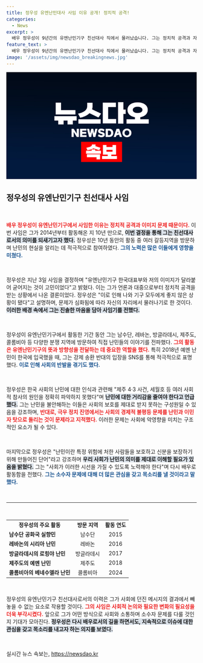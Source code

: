 ```yaml
---
title: 정우성 유엔난민대사 사임 이유 공개! 정치적 공격!
categories:
  - News
excerpt: >
  배우 정우성이 9년간의 유엔난민기구 친선대사 직에서 물러났습니다. 그는 정치적 공격과 자신의 이미지 문제로 사임 결정을 내렸으며, 난민 문제에 대한 깊은 고민을 전했습니다. 다시 배우로 돌아가는 그가 전하고자 하는 메시지는 무엇일까요?
feature_text: >
  배우 정우성이 9년간의 유엔난민기구 친선대사 직에서 물러났습니다. 그는 정치적 공격과 자신의 이미지 문제로 사임 결정을 내렸으며, 난민 문제에 대한 깊은 고민을 전했습니다. 다시 배우로 돌아가는 그가 전하고자 하는 메시지는 무엇일까요?
image: '/assets/img/newsdao_breakingnews.jpg'
---
```


<p><img src="/assets/img/newsdao_breakingnews.jpg" alt="firstkoreanews 속보" /></p>

<h2 data-ke-size="size26">정우성의 유엔난민기구 친선대사 사임</h2>

<p data-ke-size="size16">&nbsp;</p>

<p><b><span style="color: #ee2323;">배우 정우성이 유엔난민기구에서 사임한 이유는 정치적 공격과 이미지 문제 때문이다.</span></b> 이번 사임은 그가 2014년부터 활동해온 지 10년 만으로, <b><span style="background-color: #21538527;">이번 결정을 통해 그는 친선대사로서의 의미를 되새기고자 했다.</span></b> 정우성은 10년 동안의 활동 중 여러 갈등지역을 방문하며 난민의 현실을 알리는 데 적극적으로 참여하였다. <b><span style="color: #1a5490;">그의 노력은 많은 이들에게 영향을 미쳤다.</span></b></p>

<p data-ke-size="size16">&nbsp;</p>

<p>정우성은 지난 3일 사임을 결정하며 "유엔난민기구 한국대표부와 저의 이미지가 달라붙어 굳어지는 것이 고민이었다"고 밝혔다. 이는 그가 언론과 대중으로부터 정치적 공격을 받는 상황에서 나온 결론이었다. 정우성은 "이로 인해 나와 기구 모두에게 좋지 않은 상황이 됐다"고 설명하며, 문제가 심화됨에 따라 자신의 자리에서 물러나기로 한 것이다. <b><span style="background-color: #21538527;">이러한 배경 속에서 그는 진솔한 마음을 담아 사임기를 전했다.</span></b></p>

<p data-ke-size="size16">&nbsp;</p>

<p>정우성이 유엔난민기구에서 활동한 기간 동안 그는 남수단, 레바논, 방글라데시, 제주도, 콜롬비아 등 다양한 분쟁 지역에 방문하여 직접 난민들의 이야기를 전파했다. <b><span style="color: #ee2323;">그의 활동은 유엔난민기구의 뜻과 방향성을 전달하는 데 중요한 역할을 했다.</span></b> 특히 2018년 예멘 난민이 한국에 입국했을 때, 그는 강제 송환 반대의 입장을 SNS를 통해 적극적으로 표명했다. <b><span style="color: #1a5490;">이로 인해 사회의 반발을 겪기도 했다.</span></b></p>

<p data-ke-size="size16">&nbsp;</p>

<p>정우성은 한국 사회의 난민에 대한 인식과 관련해 "제주 4·3 사건, 세월호 등 여러 사회적 참사의 원인을 정확히 파악하지 못했다"며 <b><span style="background-color: #21538527;">난민에 대한 거리감을 줄여야 한다고 언급했다.</span></b> 그는 난민을 불안해하는 이들은 사회의 보호를 제대로 받지 못하는 구성원일 수 있음을 강조하며, <b><span style="color: #ee2323;">반대로, 극우 정치 진영에서는 사회의 경제적 불평등 문제를 난민과 이민자 탓으로 돌리는 것이 문제라고 지적했다.</span></b> 이러한 문제는 사회에 악영향을 미치는 구조적인 요소가 될 수 있다.</p>

<p data-ke-size="size16">&nbsp;</p>

<p>마지막으로 정우성은 "난민이란 특정 위험에 처한 사람들을 보호하고 신분을 보장하기 위해 만들어진 단어"라고 강조하며 <b><span style="background-color: #21538527;">우리 사회가 난민의 의미를 제대로 이해할 필요가 있음을 밝혔다.</span></b> 그는 "사회가 이러한 시선을 가질 수 있도록 노력해야 한다"며 다시 배우로 활동함을 전했다. <b><span style="color: #1a5490;">그는 소수자 문제에 대해 더 많은 관심을 갖고 목소리를 낼 것이라고 말했다.</span></b></p>

<p data-ke-size="size16">&nbsp;</p>

<hr />

<p data-ke-size="size16">&nbsp;</p>

<table style="width: 100%;">
    <tr>
        <td style="text-align: center; height: 17px;"><b>정우성의 주요 활동</b></td>
        <td style="text-align: center; height: 17px;"><b>방문 지역</b></td>
        <td style="text-align: center; height: 17px;"><b>활동 연도</b></td>
    </tr>
    <tr>
        <td><b>남수단 공화국 실향민</b></td>
        <td style="text-align: center;">남수단</td>
        <td style="text-align: center;">2015</td>
    </tr>
    <tr>
        <td><b>레바논의 시리아 난민</b></td>
        <td style="text-align: center;">레바논</td>
        <td style="text-align: center;">2016</td>
    </tr>
    <tr>
        <td><b>방글라데시의 로힝야 난민</b></td>
        <td style="text-align: center;">방글라데시</td>
        <td style="text-align: center;">2017</td>
    </tr>
    <tr>
        <td><b>제주도의 예멘 난민</b></td>
        <td style="text-align: center;">제주도</td>
        <td style="text-align: center;">2018</td>
    </tr>
    <tr>
        <td><b>콜롬비아의 베네수엘라 난민</b></td>
        <td style="text-align: center;">콜롬비아</td>
        <td style="text-align: center;">2024</td>
    </tr>
</table>

<p data-ke-size="size16">&nbsp;</p>

<p>정우성의 유엔난민기구 친선대사로서의 이력은 그가 사회에 던진 메시지의 결과에서 빼놓을 수 없는 요소로 작용할 것이다. <b><span style="color: #ee2323;">그의 사임은 사회적 논의와 필요한 변화의 필요성을 더욱 부각시켰다.</span></b> 앞으로 그가 어떤 방식으로 사회와 소통하며 소수자 문제를 다룰 것인지 기대가 모아진다. <b><span style="background-color: #21538527;">정우성은 다시 배우로서의 길을 하면서도, 지속적으로 이슈에 대한 관심을 갖고 목소리를 내고자 하는 의지를 보였다.</span></b></p>

<p data-ke-size="size16">&nbsp;</p>
실시간 뉴스 속보는, <a href="https://newsdao.kr" rel="dofollow">https://newsdao.kr</a>


